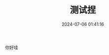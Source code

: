 ﻿---
title: 测试捏
tags:
  - null
categories:
  - null
mathjax: true
abbrlink: 6799de9f
date: 2024-07-06 01:41:16
description:
---
你好哇